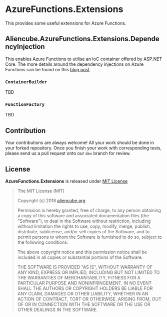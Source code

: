 # AzureFunctions.Extensions #

This provides some useful extensions for Azure Functions.


## Aliencube.AzureFunctions.Extensions.DependencyInjection ##

This enables Azure Functions to utilise an IoC container offered by ASP.NET Core. The more details around the dependency injections on Azure Functions can be found on this [blog post](https://devkimchi.com/2018/04/07/dependency-injections-on-azure-functions-v2/).


### `ContainerBuilder` ###

TBD

### `FunctionFactory` ###

TBD


## Contribution ##

Your contributions are always welcome! All your work should be done in your forked repository. Once you finish your work with corresponding tests, please send us a pull request onto our `dev` branch for review.


## License ##

**AzureFunctions.Extensions** is released under [MIT License](http://opensource.org/licenses/MIT)

> The MIT License (MIT)
>
> Copyright (c) 2018 [aliencube.org](http://aliencube.org)
> 
> Permission is hereby granted, free of charge, to any person obtaining a copy of this software and associated documentation files (the "Software"), to deal in the Software without restriction, including without limitation the rights to use, copy, modify, merge, publish, distribute, sublicense, and/or sell copies of the Software, and to permit persons to whom the Software is furnished to do so, subject to the following conditions:
> 
> The above copyright notice and this permission notice shall be included in all copies or substantial portions of the Software.
> 
> THE SOFTWARE IS PROVIDED "AS IS", WITHOUT WARRANTY OF ANY KIND, EXPRESS OR IMPLIED, INCLUDING BUT NOT LIMITED TO THE WARRANTIES OF MERCHANTABILITY, FITNESS FOR A PARTICULAR PURPOSE AND NONINFRINGEMENT. IN NO EVENT SHALL THE AUTHORS OR COPYRIGHT HOLDERS BE LIABLE FOR ANY CLAIM, DAMAGES OR OTHER LIABILITY, WHETHER IN AN ACTION OF CONTRACT, TORT OR OTHERWISE, ARISING FROM, OUT OF OR IN CONNECTION WITH THE SOFTWARE OR THE USE OR OTHER DEALINGS IN THE SOFTWARE.
